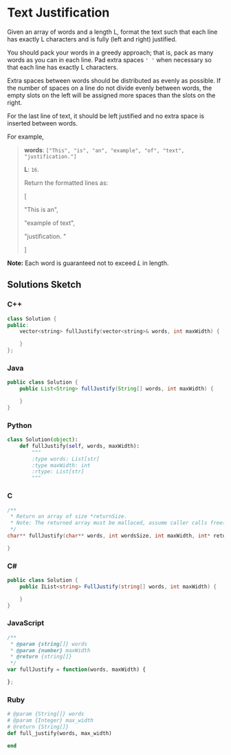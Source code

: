 # Text Justification

Given an array of words and a length L, format the text such that each line has exactly L characters and is fully (left and right) justified.

You should pack your words in a greedy approach; that is, pack as many words as you can in each line. Pad extra spaces `' '` when necessary so that each line has exactly L characters.

Extra spaces between words should be distributed as evenly as possible. If the number of spaces on a line do not divide evenly between words, the empty slots on the left will be assigned more spaces than the slots on the right.

For the last line of text, it should be left justified and no extra space is inserted between words.

For example,

> **words**: `["This", "is", "an", "example", "of", "text", "justification."]`
> 
> **L**: `16`. 
> 
> Return the formatted lines as:
> 
> [
> 
>    "This    is    an",
>    
>    "example  of text",
>    
>    "justification.  "
>    
> ]

**Note:** Each word is guaranteed not to exceed *L* in length.

## Solutions Sketch

### C++
```C++
class Solution {
public:
    vector<string> fullJustify(vector<string>& words, int maxWidth) {

    }
};
```

### Java
```Java
public class Solution {
    public List<String> fullJustify(String[] words, int maxWidth) {

    }
}
```

### Python
```Python
class Solution(object):
    def fullJustify(self, words, maxWidth):
        """
        :type words: List[str]
        :type maxWidth: int
        :rtype: List[str]
        """
```

### C
```C
/**
 * Return an array of size *returnSize.
 * Note: The returned array must be malloced, assume caller calls free().
 */
char** fullJustify(char** words, int wordsSize, int maxWidth, int* returnSize) {

}
```

### C# 
```C#
public class Solution {
    public IList<string> FullJustify(string[] words, int maxWidth) {

    }
}
```

### JavaScript
```JavaScript
/**
 * @param {string[]} words
 * @param {number} maxWidth
 * @return {string[]}
 */
var fullJustify = function(words, maxWidth) {

};
```

### Ruby
```Ruby
# @param {String[]} words
# @param {Integer} max_width
# @return {String[]}
def full_justify(words, max_width)

end
```
